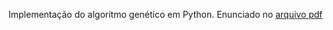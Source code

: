 Implementação do algoritmo genético em Python. Enunciado no [arquivo pdf](https://github.com/LuizMartendal/algoritmo-genetico-python/blob/main/Trabalho%203_AlgoritmosGeneticos.pdf)
